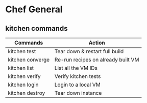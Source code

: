 # Chef General

## kitchen commands

Commands 				| Action
---						| ---
kitchen test 			| Tear down & restart full build
kitchen converge <id>	| Re-run recipes on already built VM
kitchen list			| List all the VM IDs
kitchen verify <id>		| Verify kitchen tests
kitchen login <id>		| Login to a local VM
kitchen destroy <id>	| Tear down instance
